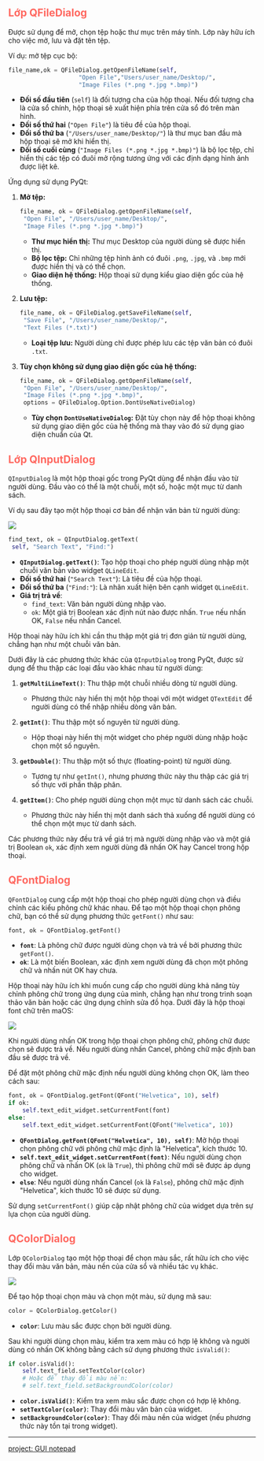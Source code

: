 ## <span style="color:rgb(255, 105, 97)">Lớp QFileDialog</span> 
Được sử dụng để mở, chọn tệp hoặc thư mục trên máy tính.
Lớp này hữu ích cho việc mở, lưu và đặt tên tệp.

Ví dụ:
mở tệp cục bộ:
```python
file_name,ok = QFileDialog.getOpenFileName(self,
					"Open File","Users/user_name/Desktop/",
					"Image Files (*.png *.jpg *.bmp)")
```
- **Đối số đầu tiên** (`self`) là đối tượng cha của hộp thoại. Nếu đối tượng cha là cửa sổ chính, hộp thoại sẽ xuất hiện phía trên cửa sổ đó trên màn hình.
- **Đối số thứ hai** (`"Open File"`) là tiêu đề của hộp thoại.
- **Đối số thứ ba** (`"/Users/user_name/Desktop/"`) là thư mục ban đầu mà hộp thoại sẽ mở khi hiển thị.
- **Đối số cuối cùng** (`"Image Files (*.png *.jpg *.bmp)"`) là bộ lọc tệp, chỉ hiển thị các tệp có đuôi mở rộng tương ứng với các định dạng hình ảnh được liệt kê.

Ứng dụng sử dụng PyQt:

1. **Mở tệp:**
   ```python
   file_name, ok = QFileDialog.getOpenFileName(self,
    "Open File", "/Users/user_name/Desktop/",
    "Image Files (*.png *.jpg *.bmp)")
   ```
   - **Thư mục hiển thị:** Thư mục Desktop của người dùng sẽ được hiển thị.
   - **Bộ lọc tệp:** Chỉ những tệp hình ảnh có đuôi `.png`, `.jpg`, và `.bmp` mới được hiển thị và có thể chọn.
   - **Giao diện hệ thống:** Hộp thoại sử dụng kiểu giao diện gốc của hệ thống.

2. **Lưu tệp:**
   ```python
   file_name, ok = QFileDialog.getSaveFileName(self,
    "Save File", "/Users/user_name/Desktop/",
    "Text Files (*.txt)")
   ```
   - **Loại tệp lưu:** Người dùng chỉ được phép lưu các tệp văn bản có đuôi `.txt`.

3. **Tùy chọn không sử dụng giao diện gốc của hệ thống:**
   ```python
   file_name, ok = QFileDialog.getOpenFileName(self,
    "Open File", "/Users/user_name/Desktop/",
    "Image Files (*.png *.jpg *.bmp)",
    options = QFileDialog.Option.DontUseNativeDialog)
   ```
   - **Tùy chọn `DontUseNativeDialog`:** Đặt tùy chọn này để hộp thoại không sử dụng giao diện gốc của hệ thống mà thay vào đó sử dụng giao diện chuẩn của Qt. 

## <span style="color:rgb(255, 105, 97)">Lớp QInputDialog </span> 
`QInputDialog` là một hộp thoại gốc trong PyQt dùng để nhận đầu vào từ người dùng. Đầu vào có thể là một chuỗi, một số, hoặc một mục từ danh sách.

Ví dụ sau đây tạo một hộp thoại cơ bản để nhận văn bản từ người dùng:

![](https://github.com/sakanaowo/PyQt-and-application/blob/main/Image/Pasted%20image%2020240810171918.png?raw=true)

```python
find_text, ok = QInputDialog.getText(
 self, "Search Text", "Find:")
```

- **`QInputDialog.getText()`**: Tạo hộp thoại cho phép người dùng nhập một chuỗi văn bản vào widget `QLineEdit`.
- **Đối số thứ hai** (`"Search Text"`): Là tiêu đề của hộp thoại.
- **Đối số thứ ba** (`"Find:"`): Là nhãn xuất hiện bên cạnh widget `QLineEdit`.
- **Giá trị trả về**: 
  - `find_text`: Văn bản người dùng nhập vào.
  - `ok`: Một giá trị Boolean xác định nút nào được nhấn. `True` nếu nhấn OK, `False` nếu nhấn Cancel.

Hộp thoại này hữu ích khi cần thu thập một giá trị đơn giản từ người dùng, chẳng hạn như một chuỗi văn bản.

Dưới đây là các phương thức khác của `QInputDialog` trong PyQt, được sử dụng để thu thập các loại đầu vào khác nhau từ người dùng:

1. **`getMultiLineText()`**: Thu thập một chuỗi nhiều dòng từ người dùng.
   - Phương thức này hiển thị một hộp thoại với một widget `QTextEdit` để người dùng có thể nhập nhiều dòng văn bản.

2. **`getInt()`**: Thu thập một số nguyên từ người dùng.
   - Hộp thoại này hiển thị một widget cho phép người dùng nhập hoặc chọn một số nguyên.

3. **`getDouble()`**: Thu thập một số thực (floating-point) từ người dùng.
   - Tương tự như `getInt()`, nhưng phương thức này thu thập các giá trị số thực với phần thập phân.

4. **`getItem()`**: Cho phép người dùng chọn một mục từ danh sách các chuỗi.
   - Phương thức này hiển thị một danh sách thả xuống để người dùng có thể chọn một mục từ danh sách.

Các phương thức này đều trả về giá trị mà người dùng nhập vào và một giá trị Boolean `ok`, xác định xem người dùng đã nhấn OK hay Cancel trong hộp thoại.

## <span style="color:rgb(255, 105, 97)">QFontDialog</span> 

`QFontDialog` cung cấp một hộp thoại cho phép người dùng chọn và điều chỉnh các kiểu phông chữ khác nhau. Để tạo một hộp thoại chọn phông chữ, bạn có thể sử dụng phương thức `getFont()` như sau:

```python
font, ok = QFontDialog.getFont()
```

- **`font`**: Là phông chữ được người dùng chọn và trả về bởi phương thức `getFont()`.
- **`ok`**: Là một biến Boolean, xác định xem người dùng đã chọn một phông chữ và nhấn nút OK hay chưa.

Hộp thoại này hữu ích khi muốn cung cấp cho người dùng khả năng tùy chỉnh phông chữ trong ứng dụng của mình, chẳng hạn như trong trình soạn thảo văn bản hoặc các ứng dụng chỉnh sửa đồ họa. Dưới đây là hộp thoại font chữ trên maOS:

![](https://github.com/sakanaowo/PyQt-and-application/blob/main/Image/Pasted%20image%2020240810172225.png?raw=true)

Khi người dùng nhấn OK trong hộp thoại chọn phông chữ, phông chữ được chọn sẽ được trả về. Nếu người dùng nhấn Cancel, phông chữ mặc định ban đầu sẽ được trả về.

Để đặt một phông chữ mặc định nếu người dùng không chọn OK, làm theo cách sau:

```python
font, ok = QFontDialog.getFont(QFont("Helvetica", 10), self)
if ok:
    self.text_edit_widget.setCurrentFont(font)
else:
    self.text_edit_widget.setCurrentFont(QFont("Helvetica", 10))
```

- **`QFontDialog.getFont(QFont("Helvetica", 10), self)`**: Mở hộp thoại chọn phông chữ với phông chữ mặc định là "Helvetica", kích thước 10.
- **`self.text_edit_widget.setCurrentFont(font)`**: Nếu người dùng chọn phông chữ và nhấn OK (`ok` là `True`), thì phông chữ mới sẽ được áp dụng cho widget.
- **`else`**: Nếu người dùng nhấn Cancel (`ok` là `False`), phông chữ mặc định "Helvetica", kích thước 10 sẽ được sử dụng.

Sử dụng `setCurrentFont()` giúp cập nhật phông chữ của widget dựa trên sự lựa chọn của người dùng.

## <span style="color:rgb(255, 105, 97)">QColorDialog</span> 
Lớp `QColorDialog` tạo một hộp thoại để chọn màu sắc, rất hữu ích cho việc thay đổi màu văn bản, màu nền của cửa sổ và nhiều tác vụ khác.

![](https://github.com/sakanaowo/PyQt-and-application/blob/main/Image/Pasted%20image%2020240810174838.png?raw=true)

Để tạo hộp thoại chọn màu và chọn một màu, sử dụng mã sau:

```python
color = QColorDialog.getColor()
```

- **`color`**: Lưu màu sắc được chọn bởi người dùng.

Sau khi người dùng chọn màu, kiểm tra xem màu có hợp lệ không và người dùng có nhấn OK không bằng cách sử dụng phương thức `isValid()`:

```python
if color.isValid():
    self.text_field.setTextColor(color)
    # Hoặc để thay đổi màu nền:
    # self.text_field.setBackgroundColor(color)
```

- **`color.isValid()`**: Kiểm tra xem màu sắc được chọn có hợp lệ không.
- **`setTextColor(color)`**: Thay đổi màu văn bản của widget.
- **`setBackgroundColor(color)`**: Thay đổi màu nền của widget (nếu phương thức này tồn tại trong widget).

---
[project: GUI notepad](obsidian://open?vault=Pyqt%20and%20application&file=Application%2FProject%20GUI%20notepad) 
